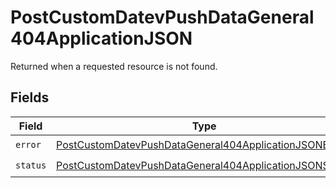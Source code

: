# PostCustomDatevPushDataGeneral404ApplicationJSON

Returned when a requested resource is not found.


## Fields

| Field                                                                                                                                       | Type                                                                                                                                        | Required                                                                                                                                    | Description                                                                                                                                 |
| ------------------------------------------------------------------------------------------------------------------------------------------- | ------------------------------------------------------------------------------------------------------------------------------------------- | ------------------------------------------------------------------------------------------------------------------------------------------- | ------------------------------------------------------------------------------------------------------------------------------------------- |
| `error`                                                                                                                                     | [PostCustomDatevPushDataGeneral404ApplicationJSONError](../../models/operations/postcustomdatevpushdatageneral404applicationjsonerror.md)   | :heavy_check_mark:                                                                                                                          | N/A                                                                                                                                         |
| `status`                                                                                                                                    | [PostCustomDatevPushDataGeneral404ApplicationJSONStatus](../../models/operations/postcustomdatevpushdatageneral404applicationjsonstatus.md) | :heavy_check_mark:                                                                                                                          | N/A                                                                                                                                         |